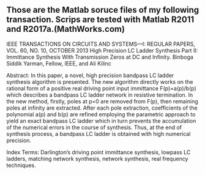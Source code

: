 Those are the Matlab soruce files of my following transaction. Scrips are tested with Matlab R2011 and R2017a.(MathWorks.com)
-----------------------------------------------------------
IEEE TRANSACTIONS ON CIRCUITS AND SYSTEMS—I: REGULAR PAPERS, VOL. 60, NO. 10, OCTOBER 2013
High Precision LC Ladder Synthesis Part II: Immittance Synthesis With Transmission Zeros at DC and Infinity.
Binboga Siddik Yarman, Fellow, IEEE, and Ali Kilinc

Abstract:
In this paper, a novel, high precision bandpass LC ladder synthesis algorithm is presented. The new algorithm directly works on the rational form of a positive real driving point input immittance F(p)=a(p)/b(p) which describes a bandpass
LC ladder network in resistive termination. In the new method, firstly, poles at p=0 are removed from F(p), then remaining poles at infinity are extracted. After each pole extraction, coefficients of the polynomial a(p) and b(p) are refined employing the parametric approach to yield an exact bandpass LC ladder which in turn prevents the accumulation of the numerical errors in the course of synthesis. Thus, at the end of synthesis process, a bandpass LC ladder is obtained with high numerical precision.

Index Terms:
Darlington’s driving point immittance synthesis, lowpass LC ladders, matching network synthesis, network synthesis, real frequency techniques.

